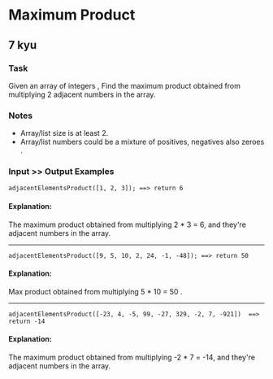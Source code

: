 # Maximum Product
## 7 kyu

### Task

Given an array of integers , Find the maximum product obtained from multiplying 2 adjacent numbers in the array.

### Notes

- Array/list size is at least 2.
- Array/list numbers could be a mixture of positives, negatives also zeroes .

### Input >> Output Examples

```
adjacentElementsProduct([1, 2, 3]); ==> return 6
```

#### Explanation:

The maximum product obtained from multiplying 2 * 3 = 6, and they're adjacent numbers in the array.

---

```
adjacentElementsProduct([9, 5, 10, 2, 24, -1, -48]); ==> return 50
```

#### Explanation:

Max product obtained from multiplying 5 * 10  =  50 .

---

```
adjacentElementsProduct([-23, 4, -5, 99, -27, 329, -2, 7, -921])  ==>  return -14
```

#### Explanation:

The maximum product obtained from multiplying -2 * 7 = -14, and they're adjacent numbers in the array.